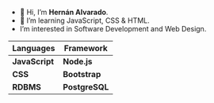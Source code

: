 - 👋 Hi, I’m **Hernán Alvarado**.
- 👀 I’m learning JavaScript, CSS & HTML.
- I’m interested in Software Development and Web Design.

 |Languages |Framework|
 |----------|---------|
 |**JavaScript**| **Node.js** |          
 |   **CSS**    |**Bootstrap**| 
|   **RDBMS**    |**PostgreSQL**| 


